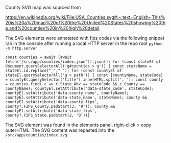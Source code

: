 County SVG map was sourced from

https://en.wikipedia.org/wiki/File:USA_Counties.svg#:~:text=English-,This%20is%20a%20map%20of%20the%20United%20States%20showing%20the,and%20counties%20in%20high%20detail.

The SVG elements were annotated with fips codes via the following snippet ran in the console after running a local HTTP server in the repo root `python -m http.server`

```
const counties = await (await fetch('/src/app/counties/index.json')).json(); for (const stateEl of document.querySelectorAll('g#counties > g')) { const stateName = stateEl.id.replace("_"," "); for (const countyEl of stateEl.querySelectorAll('g > path')) { const [countyName, stateCode] = countyEl.querySelector('title').innerHTML.split(', '); const county = counties.find( c => c.State_Abv == stateCode && c.County == countyName); countyEl.setAttribute('data-state_code', stateCode); countyEl.setAttribute('data-county_name', countyName);       countyEl.setAttribute('data-state_name', stateName); county && countyEl.setAttribute('data-county_fips', county?.FIPS_County.padStart(3, '0')); county && countyEl.setAttribute('data-state_fips', county?.FIPS_State.padStart(2, '0'))}
```

The SVG element was found in the elements panel, right-click > copy outerHTML. The SVG content was repasted into the `/src/app/counties/index.svg`
